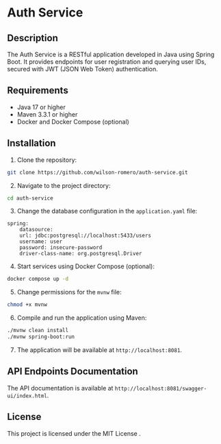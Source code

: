 # Auth Service

## Description

The Auth Service is a RESTful application developed in Java using Spring Boot. It provides endpoints for user registration and querying user IDs, secured with JWT (JSON Web Token) authentication.

## Requirements

- Java 17 or higher
- Maven 3.3.1 or higher
- Docker and Docker Compose (optional)

## Installation

1. Clone the repository:

```bash
git clone https://github.com/wilson-romero/auth-service.git
```

2. Navigate to the project directory:

```bash
cd auth-service
```

3. Change the database configuration in the `application.yaml` file:

```properties
spring:
    datasource:
    url: jdbc:postgresql://localhost:5433/users
    username: user
    password: insecure-password
    driver-class-name: org.postgresql.Driver
```

4. Start services using Docker Compose (optional):

```bash
docker compose up -d
```

5. Change permissions for the `mvnw` file:

```bash
chmod +x mvnw
```

6. Compile and run the application using Maven:

```bash
./mvnw clean install
./mvnw spring-boot:run
```

7. The application will be available at `http://localhost:8081`.


## API Endpoints Documentation

The API documentation is available at `http://localhost:8081/swagger-ui/index.html`.


## License

This project is licensed under the MIT License .